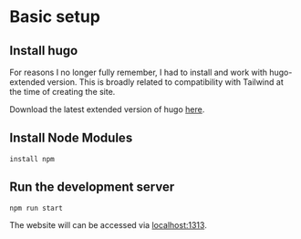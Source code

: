 # Basic setup

## Install hugo

For reasons I no longer fully remember, I had to install and work with hugo-extended version.
This is broadly related to compatibility with Tailwind at the time of creating the site.

Download the latest extended version of hugo [here](https://github.com/gohugoio/hugo?tab=readme-ov-file).

## Install Node Modules
```console
install npm
```
## Run the development server
```console
npm run start
```
The website will can be accessed via 
[localhost:1313](localhost:1313).
